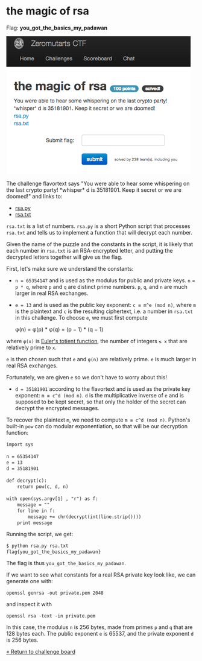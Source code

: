 the magic of rsa
================

Flag: **you_got_the_basics_my_padawan**

![rsa](images/rsa.png "rsa challenge introduction")

The challenge flavortext says "You were able to hear some whispering on the last
crypto party! \*whisper\* d is 35181901. Keep it secret or we are doomed!" and
links to:

* [rsa.py](rsa.py "Python script")
* [rsa.txt](rsa.txt "Text file containing a list of numbers")

`rsa.txt` is a list of numbers. `rsa.py` is a short Python script that processes
`rsa.txt` and tells us to implement a function that will decrypt each number.

Given the name of the puzzle and the constants in the script, it is likely that
each number in `rsa.txt` is an RSA-encrypted letter, and putting the decrypted
letters together will give us the flag.

First, let's make sure we understand the constants:

* `n = 65354147` and is used as the modulus for public and private keys. `n` =
  `p * q`, where `p` and `q` are distinct prime numbers. `p`, `q`, and `n` are
  much larger in real RSA exchanges.

* `e = 13` and is used as the public key exponent: `c ≡ m^e (mod n)`, where `m`
  is the plaintext and `c` is the resulting ciphertext, i.e. a number in
  `rsa.txt` in this challenge. To choose `e`, we must first compute

    φ(n) = φ(p) * φ(q) = (p − 1) * (q − 1)

where `φ(x)` is [Euler's totient
function](https://en.wikipedia.org/wiki/Euler%27s_totient_function "Euler's
totient function"), the number of integers `≤ x` that are relatively prime to
`x`.

`e` is then chosen such that `e` and `φ(n)` are relatively prime. `e` is much
larger in real RSA exchanges.

Fortunately, we are given `e` so we don't have to worry about this!

* `d = 35181901` according to the flavortext and is used as the private key
exponent: `m ≡ c^d (mod n)`. `d` is the multiplicative inverse of `e` and is
supposed to be kept secret, so that only the holder of the secret can decrypt
the encrypted messages.

To recover the plaintext `m`, we need to compute `m ≡ c^d (mod n)`. Python's
built-in `pow` can do modular exponentiation, so that will be our decryption
function:

    import sys

    n = 65354147
    e = 13
    d = 35181901

    def decrypt(c):
        return pow(c, d, n)

    with open(sys.argv[1] , "r") as f:
        message = ""
        for line in f:
            message += chr(decrypt(int(line.strip())))
        print message

Running the script, we get:

    $ python rsa.py rsa.txt
    flag{you_got_the_basics_my_padawan}

The flag is thus `you_got_the_basics_my_padawan`.

If we want to see what constants for a real RSA private key look like, we can
generate one with:

    openssl genrsa -out private.pem 2048

and inspect it with

    openssl rsa -text -in private.pem

In this case, the modulus `n` is 256 bytes, made from primes `p` and `q` that
are 128 bytes each. The public exponent `e` is 65537, and the private exponent
`d` is 256 bytes.

[« Return to challenge board](../README.md "Return to challenge board")
